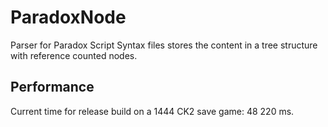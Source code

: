 # ParadoxNode
Parser for Paradox Script Syntax files stores the content in a tree structure with reference counted nodes.

## Performance
Current time for release build on a 1444 CK2 save game: 48 220 ms.